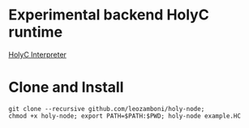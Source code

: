 # Experimental backend HolyC runtime

[HolyC Interpreter](github.com/TempleWeb/HolyJS)

# Clone and Install

```
git clone --recursive github.com/leozamboni/holy-node;
chmod +x holy-node; export PATH=$PATH:$PWD; holy-node example.HC
```
